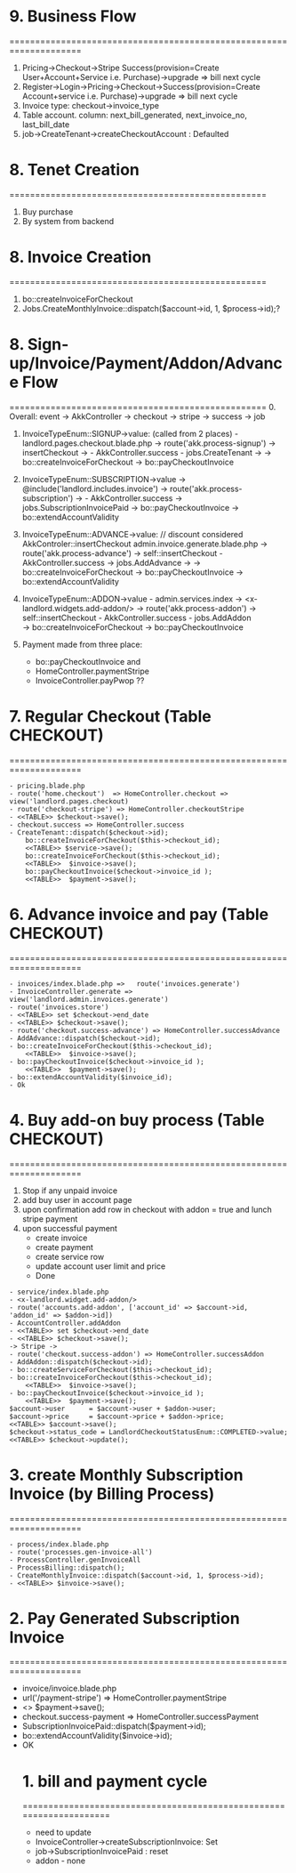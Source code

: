 # 9. Business Flow 
====================================================================
1. Pricing->Checkout->Stripe Success(provision=Create User+Account+Service i.e. Purchase)->upgrade => bill next cycle
2. Register->Login->Pricing->Checkout->Success(provision=Create Account+service i.e. Purchase)->upgrade => bill next cycle
3. Invoice type: checkout->invoice_type
4. Table account. column: next_bill_generated, next_invoice_no, last_bill_date
5. job->CreateTenant->createCheckoutAccount : Defaulted



# 8. Tenet Creation
==================================================
1. Buy purchase
2. By system from backend

# 8. Invoice Creation
==================================================
1. bo::createInvoiceForCheckout
2. Jobs.CreateMonthlyInvoice::dispatch($account->id, 1, $process->id);?


# 8. Sign-up/Invoice/Payment/Addon/Advance Flow
==================================================
0. Overall: event -> AkkController -> checkout -> stripe -> success -> job

1. InvoiceTypeEnum::SIGNUP->value: (called from 2 places)
		-landlord.pages.checkout.blade.php -> route('akk.process-signup') -> insertCheckout -> 
		- AkkController.success - jobs.CreateTenant -> 
		-> bo::createInvoiceForCheckout -> bo::payCheckoutInvoice

2. InvoiceTypeEnum::SUBSCRIPTION->value
		-> @include('landlord.includes.invoice') -> route('akk.process-subscription') ->
		- AkkController.success -> jobs.SubscriptionInvoicePaid 
		-> bo::payCheckoutInvoice -> bo::extendAccountValidity

3. InvoiceTypeEnum::ADVANCE->value:  // discount considered AkkControler::insertCheckout 
		admin.invoice.generate.blade.php -> route('akk.process-advance') -> self::insertCheckout
		- AkkController.success	-> jobs.AddAdvance  -> 
		-> bo::createInvoiceForCheckout -> bo::payCheckoutInvoice  -> bo::extendAccountValidity

4. InvoiceTypeEnum::ADDON->value
		- admin.services.index -> <x-landlord.widgets.add-addon/> -> route('akk.process-addon') -> self::insertCheckout
		- AkkController.success - jobs.AddAddon  
		-> bo::createInvoiceForCheckout -> bo::payCheckoutInvoice

2. Payment made from three place: 
	- bo::payCheckoutInvoice and 
	- HomeController.paymentStripe
	- InvoiceController.payPwop ??

# 7. Regular Checkout (Table CHECKOUT)
====================================================================
~~~
- pricing.blade.php 
- route('home.checkout')  => HomeController.checkout => view('landlord.pages.checkout)
- route('checkout-stripe') => HomeController.checkoutStripe
- <<TABLE>> $checkout->save();
- checkout.success => HomeController.success
- CreateTenant::dispatch($checkout->id);
	bo::createInvoiceForCheckout($this->checkout_id);
	<<TABLE>> $service->save();
	bo::createInvoiceForCheckout($this->checkout_id);
	<<TABLE>>  $invoice->save();
	bo::payCheckoutInvoice($checkout->invoice_id );
	<<TABLE>>  $payment->save();
~~~

# 6. Advance invoice and pay (Table CHECKOUT)
====================================================================
~~~
- invoices/index.blade.php => 	route('invoices.generate') 
- InvoiceController.generate => view('landlord.admin.invoices.generate')
- route('invoices.store') 
- <<TABLE>> set $checkout->end_date	
- <<TABLE>> $checkout->save();
- route('checkout.success-advance') => HomeController.successAdvance
- AddAdvance::dispatch($checkout->id);
- bo::createInvoiceForCheckout($this->checkout_id);
	<<TABLE>>  $invoice->save();
- bo::payCheckoutInvoice($checkout->invoice_id );
	<<TABLE>>  $payment->save();
- bo::extendAccountValidity($invoice_id);
- Ok
~~~

# 4. Buy add-on buy process (Table CHECKOUT)
====================================================================
1. Stop if any unpaid invoice
2. add buy user in account page
3. upon confirmation add row in checkout with addon = true and lunch stripe payment
4. upon successful payment
	- create invoice
	- create payment
	- create service row
	- update account user limit and price
	- Done

~~~
- service/index.blade.php
- <x-landlord.widget.add-addon/>
- route('accounts.add-addon', ['account_id' => $account->id, 'addon_id' => $addon->id])
- AccountController.addAddon
- <<TABLE>> set $checkout->end_date	
- <<TABLE>> $checkout->save();
-> Stripe ->
- route('checkout.success-addon') => HomeController.successAddon
- AddAddon::dispatch($checkout->id);
- bo::createServiceForCheckout($this->checkout_id);
- bo::createInvoiceForCheckout($this->checkout_id);
	<<TABLE>>  $invoice->save();
- bo::payCheckoutInvoice($checkout->invoice_id );
	<<TABLE>>  $payment->save();
$account->user		= $account->user + $addon->user;
$account->price		= $account->price + $addon->price;
<<TABLE>> $account->save();
$checkout->status_code = LandlordCheckoutStatusEnum::COMPLETED->value;
<<TABLE>> $checkout->update();
~~~

# 3. create Monthly Subscription Invoice (by Billing Process)
====================================================================
~~~
- process/index.blade.php
- route('processes.gen-invoice-all')
- ProcessController.genInvoiceAll
- ProcessBilling::dispatch();
- CreateMonthlyInvoice::dispatch($account->id, 1, $process->id);
- <<TABLE>> $invoice->save();
~~~

# 2. Pay Generated Subscription Invoice
====================================================================
- invoice/invoice.blade.php 
- url('/payment-stripe') => HomeController.paymentStripe
- <<TABLE>> $payment->save();
- checkout.success-payment => HomeController.successPayment
- SubscriptionInvoicePaid::dispatch($payment->id);
- bo::extendAccountValidity($invoice->id);
- OK

# 1. bill and payment cycle 
====================================================================
- need to update
- InvoiceController->createSubscriptionInvoice: Set
- job->SubscriptionInvoicePaid : reset
- addon - none
